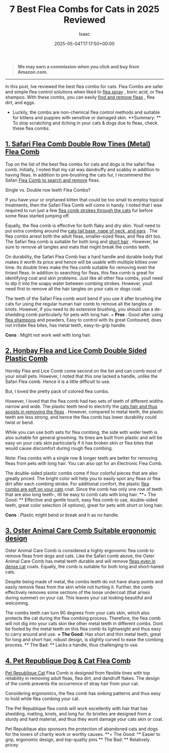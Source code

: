 ﻿---
author: Isaac
layout: post
title: 7 Best Flea Combs for Cats in 2025 Reviewed
date: '2025-05-04T17:17:50+00:00'
categories:
- Fleas
- Product Reviews
tags: []
slug: /best-flea-comb-for-cats/
lastmod: 2025-05-07T12:21:23+03:00
---
> **We may earn a commission when you click and buy from Amazon.com.**
>

---
In this post, Ive reviewed the
best flea combs
for cats.
Flea Combs are safer and simple flea control solutions when liked to
[flea spray](https://pestpolicy.com/best-flea-spray-for-yard/)
, boric acid, or flea shampoo.
With these combs, you can easily
[find and remove fleas](https://pestpolicy.com/how-to-use-a-flea-comb/)
, flea dirt, and eggs.
- Luckily, the combs are non-chemical flea control methods and suitable for kittens and puppies with sensitive or damaged skin.
**Summary: **
To stop scratching and itching in your cats & dogs due to fleas, check these flea combs.
## [1. Safari Flea Comb  Double Row Tines (Metal) Flea Comb](https://www.amazon.com/dp/B0002RJMAK/?tag=p-policy-20)
Top on the list of the best flea combs for cats and dogs is the safari flea comb. Initially, I noted that my cat was
dandruffy and scabby in addition to having fleas. In addition to pre-brushing the cats fur, I recommend the Safari
[Flea Comb to search and remove](https://pestpolicy.com/does-salt-kill-fleas/)
fleas.

Single vs. Double row teeth Flea Combs?

If you have your or orphaned kitten that could be too small to employ topical treatments, then the Safari Flea Comb will come in handy. I noted that I was required to run just a few
[flea comb strokes through the cats](https://pestpolicy.com/best-flea-treatment-for-cats/)
fur before some fleas started jumping off.

Equally, the flea comb is effective for both flaky and dry skin. Youll need to put extra combing around the
[cats tail base, nape of neck, and ears](https://pestpolicy.com/best-medicine-for-ear-mites-in-cats/)
. The flea combs arrest both the adult fleas, smaller-sized fleas, and flea dirt too. The Safari flea comb is suitable for both long and
[short hair](https://pestpolicy.com/best-dog-brush-for-short-hair-shedding/)
. However, be sure to remove all tangles and mats that might break the combs teeth.

On durability, the Safari Flea Comb has a hard handle and durable body that makes it worth its price and hence will be usable with multiple kitties over time. Its double tines make the flea comb suitable for removing even the tiniest fleas. In addition to searching for fleas, this flea comb is great for identifying coat and skin problems. Just like all other flea combs, youll need to dip it into the soapy water between combing strokes. However, youll need first to remove all the hair tangles on your cats or dogs coat.

The teeth of the Safari Flea comb wont bend if you use it after brushing the cats fur using the regular human hair comb to remove all the tangles or knots. However, if you need to do extensive brushing, you should use a de-shedding comb  particularly for pets with long hair.
+
**Pros**
: Good after using
[flea shampoos](https://pestpolicy.com/best-flea-shampoo-for-cats/)
and powders, Easy to control with its great Contoured, does not irritate flea bites, has metal teeth, easy-to-grip handle.

**Cons**
: Might not work well with long hair.
## [2. Honbay Flea and Lice Comb  Double Sided Plastic Comb](https://www.amazon.com/dp/B01K14DKA6/?tag=p-policy-20)
Hornby Flea and Lice Comb come second on the list and can comb most of your small pets. However, I noted that this one lacked a handle, unlike the Safari Flea comb. Hence it is a little difficult to use.

But, I loved the pretty pack of colored flea combs.

However, I loved that the flea comb had two sets of teeth of different widths  narrow and wide. The plastic teeth tend to electrify the
[cats hair and thus assists in removing the fleas](https://pestpolicy.com/best-flea-drops-for-cats/)
. However, compared to metal teeth, the plastic teeth are less strong, and hence the flea comb has lower durability  could twist or bend.

While you can use both sets for flea combing, the side with wider teeth is also suitable for general grooming. Its tines are built from plastic and will be easy on your cats skin  particularly if it has broken skin or flea bites that would cause discomfort during rough flea combing.

Note: Flea combs with a single row & longer teeth are better for removing fleas from pets with long hair. You can also opt for an Electronic Flea Comb.

The double-sided plastic combs come if four colorful pieces that are also greatly priced. The bright color will help you to easily spot any fleas or flea dirt after each combing stroke. For additional comfort, the plastic
[flea combs are soft on your cats](https://pestpolicy.com/best-flea-collar-for-cats/)
coat. Since the comb has only one row of teeth  that are also long teeth-, itll be easy to comb cats with long hair.
**+ The Good: **
Effective and gentle touch, easy flea comb to use, double-sided teeth, great color selection (4 options), great for pets with short or long hair.

**Cons**
: Plastic
might bend or break and h
as no handle.
## [3. Oster Animal Care Comb  Suitable ergonomic design](https://www.amazon.com/dp/B00IMJ0286/?tag=p-policy-20)
Oster Animal Care Comb is considered a highly ergonomic flea comb to remove fleas from dogs and cats. Like the Safari comb above, the Oster Animal Care Comb has metal teeth durable and will remove
[fleas even in dense cat](https://pestpolicy.com/diatomaceous-earth-for-fleas-on-cats/)
coats. Equally, the comb is suitable for both long and short-haired cats.

Despite being made of metal, the combs teeth do not have sharp points and easily remove fleas from the skin while not hurting it. Further, the comb effectively removes some sections of the loose undercoat (that arises during summer) on your cat. This leaves your cat looking beautiful and welcoming.

The combs teeth can turn 90 degrees from your cats skin, which also protects the cat during the flea combing process. Therefore, the flea comb will not dig into your cats skin like other metal teeth in different combs. Dont be fooled by the metal teeth on this flea comb  its lightweight and thus easy to carry around and use.
**+ The Good:**
Has short and thin metal teeth, great for long and short hair, robust design, is slightly curved to ease the combing process.
** The Bad: **
Lacks a handle, thus challenging to use.
## [4. Pet Republique Dog & Cat Flea Comb](https://www.amazon.com/dp/B01MF7SBG2/?tag=p-policy-20)
[Pet Republique Cat](https://pestpolicy.com/what-is-blep-in-pets-cats-and-dogs/)
Flea Comb is designed from flexible tines with top reliability in removing adult fleas, flea dirt, and dandruff flakes. The design of the comb prevents the occurrence of stray hair from your cat.

Considering ergonomics, the flea comb has sinking patterns and thus easy to hold while flea combing your cat.

The Pet Republique flea comb will work excellently with hair that has shedding, matting, knots, and long fur. Its bristles are designed from a sturdy and hard material, and thus they wont damage your cats skin or coat.

Pet Republique also sponsors the protection of abandoned cats and dogs  for the lovers of charity work or worthy causes.
**+ The Good: **
Easier to grip, ergonomic design, and top-quality pins
** The Bad: **
Relatively pricey
